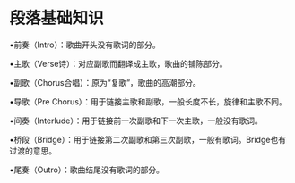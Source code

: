 # 段落基础知识

•前奏（Intro）：歌曲开头没有歌词的部分。

•主歌（Verse诗）：对应副歌而翻译成主歌，歌曲的铺陈部分。

•副歌（Chorus合唱）：原为“复歌”，歌曲的高潮部分。

•导歌（Pre Chorus）：用于链接主歌和副歌，一般长度不长，旋律和主歌不同。

•间奏（Interlude）：用于链接前一次副歌和下一次主歌，一般没有歌词。

•桥段（Bridge）：用于链接第二次副歌和第三次副歌，一般有歌词。Bridge也有过渡的意思。

•尾奏（Outro）：歌曲结尾没有歌词的部分。

‍
